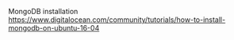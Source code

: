 MongoDB installation
https://www.digitalocean.com/community/tutorials/how-to-install-mongodb-on-ubuntu-16-04

